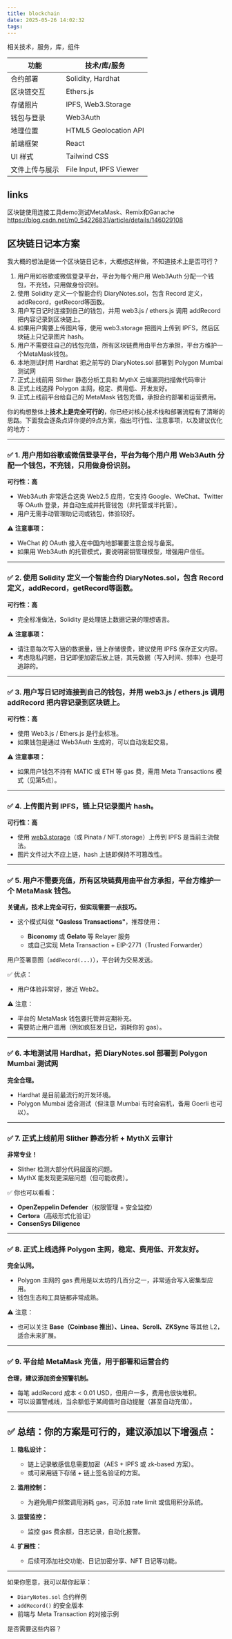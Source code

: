 ```yaml
---
title: blockchain
date: 2025-05-26 14:02:32
tags:
---
```


相关技术，服务，库，组件

| 功能      | 技术/库/服务                 |
| ------- | ----------------------- |
| 合约部署    | Solidity, Hardhat       |
| 区块链交互   | Ethers.js               |
| 存储照片    | IPFS, Web3.Storage      |
| 钱包与登录   | Web3Auth                |
| 地理位置    | HTML5 Geolocation API   |
| 前端框架    | React                   |
| UI 样式   | Tailwind CSS            |
| 文件上传与展示 | File Input, IPFS Viewer |


## links

区块链使用连接工具demo测试MetaMask、Remix和Ganache
https://blog.csdn.net/m0_54226831/article/details/146029108

## 区块链日记本方案

我大概的想法是做一个区块链日记本，大概想这样做，不知道技术上是否可行？

1. 用户用如谷歌或微信登录平台，平台为每个用户用 Web3Auth 分配一个钱包，不充钱，只用做身份识别。
2. 使用 Solidity 定义一个智能合约 DiaryNotes.sol，包含 Record 定义，addRecord，getRecord等函数。
3. 用户写日记时连接到自己的钱包，并用 web3.js / ethers.js 调用 addRecord 把内容记录到区块链上。
4. 如果用户需要上传图片等，使用 web3.storage 把图片上传到 IPFS，然后区块链上只记录图片 hash。
5. 用户不需要往自己的钱包充值，所有区块链费用由平台方承担，平台方维护一个MetaMask钱包。
6. 本地测试时用 Hardhat 把之前写的 DiaryNotes.sol 部署到 Polygon Mumbai 测试网
7. 正式上线前用 Slither 静态分析工具和 MythX 云端漏洞扫描做代码审计
8. 正式上线选择 Polygon 主网，稳定、费用低、开发友好。
9. 正式上线前平台给自己的 MetaMask 钱包充值，承担合约部署和运营费用。


你的构想整体上**技术上是完全可行的**，你已经对核心技术栈和部署流程有了清晰的思路。下面我会逐条点评你提的9点方案，指出可行性、注意事项，以及建议优化的地方：

---

### ✅ 1. 用户用如谷歌或微信登录平台，平台为每个用户用 Web3Auth 分配一个钱包，不充钱，只用做身份识别。

**可行性：高**

* Web3Auth 非常适合这类 Web2.5 应用，它支持 Google、WeChat、Twitter 等 OAuth 登录，并自动生成并托管钱包（非托管或半托管）。
* 用户无需手动管理助记词或钱包，体验较好。

⚠️ **注意事项：**

* WeChat 的 OAuth 接入在中国内地部署要注意合规与备案。
* 如果用 Web3Auth 的托管模式，要说明密钥管理模型，增强用户信任。

---

### ✅ 2. 使用 Solidity 定义一个智能合约 DiaryNotes.sol，包含 Record 定义，addRecord，getRecord等函数。

**可行性：高**

* 完全标准做法，Solidity 是处理链上数据记录的理想语言。

⚠️ **注意事项：**

* 请注意每次写入链的数据量，链上存储很贵，建议使用 IPFS 保存正文内容。
* 考虑隐私问题，日记即便加密后放上链，其元数据（写入时间、频率）也是可追踪的。

---

### ✅ 3. 用户写日记时连接到自己的钱包，并用 web3.js / ethers.js 调用 addRecord 把内容记录到区块链上。

**可行性：高**

* 使用 Web3.js / Ethers.js 是行业标准。
* 如果钱包是通过 Web3Auth 生成的，可以自动发起交易。

⚠️ **注意事项：**

* 如果用户钱包不持有 MATIC 或 ETH 等 gas 费，需用 Meta Transactions 模式（见第5点）。

---

### ✅ 4. 上传图片到 IPFS，链上只记录图片 hash。

**可行性：高**

* 使用 [web3.storage](https://web3.storage)（或 Pinata / NFT.storage）上传到 IPFS 是当前主流做法。
* 图片文件过大不应上链，hash 上链即保持不可篡改性。

---

### ✅ 5. 用户不需要充值，所有区块链费用由平台方承担，平台方维护一个 MetaMask 钱包。

**关键点，**技术上**完全可行，但实现需要一点技巧。**

* 这个模式叫做 **"Gasless Transactions"**，推荐使用：

  * **Biconomy** 或 **Gelato** 等 Relayer 服务
  * 或自己实现 Meta Transaction + EIP-2771（Trusted Forwarder）

用户签署意图（`addRecord(...)`），平台转为交易发送。

✅ 优点：

* 用户体验非常好，接近 Web2。

⚠️ 注意：

* 平台的 MetaMask 钱包要托管并定期补充。
* 需要防止用户滥用（例如疯狂发日记，消耗你的 gas）。

---

### ✅ 6. 本地测试用 Hardhat，把 DiaryNotes.sol 部署到 Polygon Mumbai 测试网

**完全合理。**

* Hardhat 是目前最流行的开发环境。
* Polygon Mumbai 适合测试（但注意 Mumbai 有时会宕机，备用 Goerli 也可以）。

---

### ✅ 7. 正式上线前用 Slither 静态分析 + MythX 云审计

**非常专业！**

* Slither 检测大部分代码层面的问题。
* MythX 能发现更深层问题（但可能收费）。

✅ 你也可以看看：

* **OpenZeppelin Defender**（权限管理 + 安全监控）
* **Certora**（高级形式化验证）
* **ConsenSys Diligence**

---

### ✅ 8. 正式上线选择 Polygon 主网，稳定、费用低、开发友好。

**完全认同。**

* Polygon 主网的 gas 费用是以太坊的几百分之一，非常适合写入密集型应用。
* 钱包生态和工具链都非常成熟。

⚠️ 注意：

* 也可以关注 **Base（Coinbase 推出）、Linea、Scroll、ZKSync** 等其他 L2，适合未来扩展。

---

### ✅ 9. 平台给 MetaMask 充值，用于部署和运营合约

**合理，建议添加资金预警机制。**

* 每笔 addRecord 成本 < 0.01 USD，但用户一多，费用也很快堆积。
* 可以设置警戒线，当余额低于某阈值时自动提醒（甚至自动充值）。

---

## ✅ 总结：你的方案是可行的，建议添加以下增强点：

1. **隐私设计：**

   * 链上记录敏感信息需要加密（AES + IPFS 或 zk-based 方案）。
   * 或可采用链下存储 + 链上签名验证的方案。

2. **滥用控制：**

   * 为避免用户频繁调用消耗 gas，可添加 rate limit 或信用积分系统。

3. **运营监控：**

   * 监控 gas 费余额，日志记录，自动化报警。

4. **扩展性：**

   * 后续可添加社交功能、日记加密分享、NFT 日记等功能。

---

如果你愿意，我可以帮你起草：

* `DiaryNotes.sol` 合约样例
* `addRecord()` 的安全版本
* 前端与 Meta Transaction 的对接示例

是否需要这些内容？

